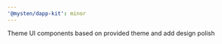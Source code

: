 ```yaml
---
'@mysten/dapp-kit': minor
---
```


Theme UI components based on provided theme and add design polish
